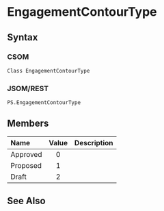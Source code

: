 [comment]: # (Name:EngagementContourType)
[comment]: # (Type:Enum)
[comment]: # (Status:Incomplete)
[comment]: # (GeneratedDate:2016-12-13 02:07:22Z)

# EngagementContourType





## Syntax

### CSOM

```C#
Class EngagementContourType 
```
### JSOM/REST

```
PS.EngagementContourType
```


## Members



|**Name**|**Value**|**Description**|
|:------ |:----: |:----- |
|Approved|0||
|Proposed|1||
|Draft|2||




## See Also
